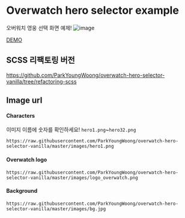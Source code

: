 # Overwatch hero selector example

오버워치 영웅 선택 화면 예제!
![image](https://github.com/minji856/Overwatch/assets/144756912/c902146d-594c-4efc-92b3-dda8d009f147)


[DEMO](https://practical-bartik-a2000a.netlify.app/)

## SCSS 리팩토링 버전

https://github.com/ParkYoungWoong/overwatch-hero-selector-vanilla/tree/refactoring-scss

## Image url

#### Characters

이미지 이름에 숫자를 확인하세요!
`hero1.png`~`hero32.png`

```url
https://raw.githubusercontent.com/ParkYoungWoong/overwatch-hero-selector-vanilla/master/images/hero1.png
```

#### Overwatch logo

```url
https://raw.githubusercontent.com/ParkYoungWoong/overwatch-hero-selector-vanilla/master/images/logo_overwatch.png
```

#### Background

```url
https://raw.githubusercontent.com/ParkYoungWoong/overwatch-hero-selector-vanilla/master/images/bg.jpg
```
